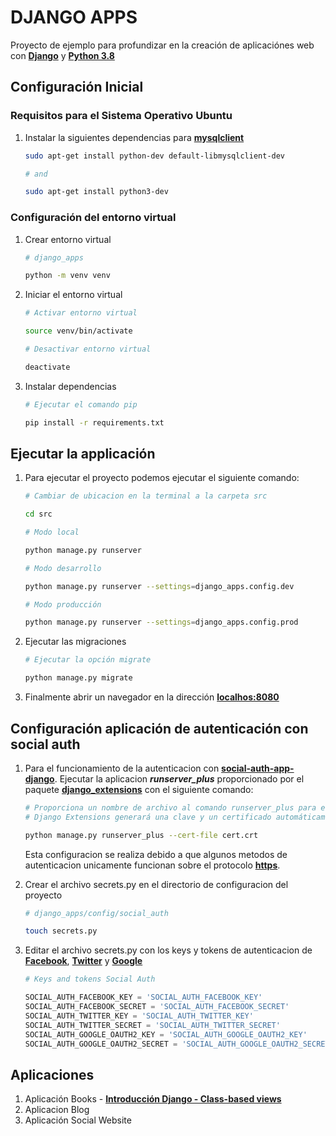 # DJANGO APPS

Proyecto de ejemplo para profundizar en la creación de aplicaciónes web con **[Django](https://www.djangoproject.com/)** y **[Python 3.8](https://www.python.org/downloads/release/python-386/)**


## Configuración Inicial

### Requisitos para el Sistema Operativo Ubuntu

1. Instalar la siguientes dependencias para **[mysqlclient](https://pypi.org/project/mysqlclient/)**
    ``` bash
    sudo apt-get install python-dev default-libmysqlclient-dev

    # and 

    sudo apt-get install python3-dev
    ```

### Configuración del entorno virtual

1.  Crear entorno virtual
    ``` bash
    # django_apps

    python -m venv venv
    ```

2. Iniciar el entorno virtual
    ``` bash
    # Activar entorno virtual

    source venv/bin/activate
    ```

    ```bash
    # Desactivar entorno virtual

    deactivate
    ```

3. Instalar dependencias
    ```bash
    # Ejecutar el comando pip

    pip install -r requirements.txt
    ```

## Ejecutar la applicación

1. Para ejecutar el proyecto podemos ejecutar el siguiente comando:

    ```bash
    # Cambiar de ubicacion en la terminal a la carpeta src

    cd src

    # Modo local

    python manage.py runserver

    # Modo desarrollo

    python manage.py runserver --settings=django_apps.config.dev

    # Modo producción

    python manage.py runserver --settings=django_apps.config.prod    
    ```

2. Ejecutar las migraciones

    ```bash
    # Ejecutar la opción migrate

    python manage.py migrate 
    ```

3. Finalmente abrir un navegador en la dirección **[localhos:8080](http://localhost:8000/)**


## Configuración aplicación de autenticación con social auth

1. Para el funcionamiento de la autenticacion con **[social-auth-app-django](https://python-social-auth.readthedocs.io/en/latest/)**. Ejecutar la aplicacion ***runserver_plus*** proporcionado por el paquete **[django_extensions](https://django-extensions.readthedocs.io/en/latest/)** con el siguiente comando:

    ```bash
    # Proporciona un nombre de archivo al comando runserver_plus para el certificado SSL/TLS. 
    # Django Extensions generará una clave y un certificado automáticamente.
    
    python manage.py runserver_plus --cert-file cert.crt
    ```

    Esta configuracion se realiza debido a que algunos metodos de autenticacion unicamente funcionan sobre el protocolo **[https](https://es.wikipedia.org/wiki/Protocolo_seguro_de_transferencia_de_hipertexto)**. 

2.  Crear el archivo secrets.py en el directorio de configuracion del proyecto
    
    ```bash
    # django_apps/config/social_auth
    
    touch secrets.py
    ```

3.  Editar el archivo secrets.py con los keys y tokens de autenticacion de **[Facebook](https://developers.facebook.com)**, **[Twitter](apps.twitter.com/)** y **[Google](https://developers.google.com/)**

    ```python
    # Keys and tokens Social Auth

    SOCIAL_AUTH_FACEBOOK_KEY = 'SOCIAL_AUTH_FACEBOOK_KEY'
    SOCIAL_AUTH_FACEBOOK_SECRET = 'SOCIAL_AUTH_FACEBOOK_SECRET'
    SOCIAL_AUTH_TWITTER_KEY = 'SOCIAL_AUTH_TWITTER_KEY'
    SOCIAL_AUTH_TWITTER_SECRET = 'SOCIAL_AUTH_TWITTER_SECRET'
    SOCIAL_AUTH_GOOGLE_OAUTH2_KEY = 'SOCIAL_AUTH_GOOGLE_OAUTH2_KEY'
    SOCIAL_AUTH_GOOGLE_OAUTH2_SECRET = 'SOCIAL_AUTH_GOOGLE_OAUTH2_SECRET'
    ```

## Aplicaciones

1. Aplicación Books - **[Introducción Django - Class-based views](https://docs.djangoproject.com/en/3.1/topics/class-based-views/)**
2. Aplicacion Blog
3. Aplicación Social Website

    